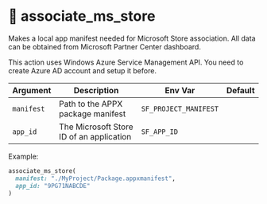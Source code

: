 # 🔨 associate_ms_store

Makes a local app manifest needed for Microsoft Store association. All data can be obtained from Microsoft Partner Center dashboard.

This action uses Windows Azure Service Management API. You need to create Azure AD account and setup it before.

| Argument   | Description                              | Env Var               | Default |
|------------|------------------------------------------|-----------------------|---------|
| `manifest` | Path to the APPX package manifest        | `SF_PROJECT_MANIFEST` |         |
| `app_id`   | The Microsoft Store ID of an application | `SF_APP_ID`           |         |

Example:

```ruby
associate_ms_store(
  manifest: "./MyProject/Package.appxmanifest",
  app_id: "9PG71NABCDE"
)
```